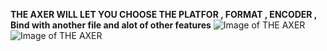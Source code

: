 
**THE AXER WILL LET YOU CHOOSE THE PLATFOR , FORMAT , ENCODER , Bind with another file and alot of other features**
![Image of THE AXER](https://github.com/ceh-tn/The-Axer/blob/master/.gitignore/aa.PNG)
![Image of THE AXER](https://github.com/ceh-tn/The-Axer/blob/master/.gitignore/ca.PNG)
